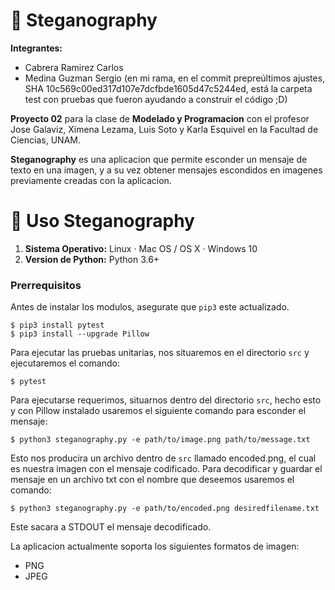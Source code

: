 # 🔎 Steganography

**Integrantes:**
- Cabrera Ramirez Carlos
- Medina Guzman Sergio (en mi rama, en el commit prepreúltimos ajustes, SHA 10c569c00ed317d107e7dcfbde1605d47c5244ed, está la carpeta test con pruebas que fueron ayudando a construir el código ;D)

**Proyecto 02** para la clase de **Modelado y Programacion** con el profesor Jose Galaviz, Ximena Lezama, Luis Soto y Karla Esquivel en la Facultad de Ciencias, UNAM.

**Steganography** es una aplicacion que permite esconder un mensaje de texto en una imagen, y a su vez obtener mensajes escondidos en imagenes previamente creadas con la aplicacion.

# 🔎 Uso Steganography

1. **Sistema Operativo:** Linux · Mac OS / OS X · Windows 10
2. **Version de Python:** Python 3.6+

### Prerrequisitos
Antes de instalar los modulos, asegurate que `pip3` este actualizado.

```
$ pip3 install pytest
$ pip3 install --upgrade Pillow
```

Para ejecutar las pruebas unitarias, nos situaremos en el directorio `src` y ejecutaremos el comando:
```
$ pytest
```

Para ejecutarse requerimos, situarnos dentro del directorio `src`, hecho esto y con Pillow instalado usaremos el siguiente comando para esconder el mensaje:
```
$ python3 steganography.py -e path/to/image.png path/to/message.txt
```

Esto nos producira un archivo dentro de `src` llamado encoded.png, el cual es nuestra imagen con el mensaje codificado. Para decodificar y guardar el mensaje en un archivo txt con el nombre que deseemos usaremos el comando:
```
$ python3 steganography.py -e path/to/encoded.png desiredfilename.txt
```

Este sacara a STDOUT el mensaje decodificado.

La aplicacion actualmente soporta los siguientes formatos de imagen:
- PNG
- JPEG
